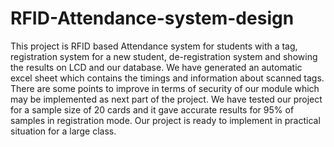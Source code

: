 # RFID-Attendance-system-design
This project is RFID based Attendance system for students with a tag, registration system for a new student, de-registration system and showing the results on LCD and our database. We have generated an automatic excel sheet which contains the timings and information about scanned tags. There are some points to improve in terms of security of our module which may be implemented as next part of the project. We have tested our project for a sample size of 20 cards and it gave accurate results for 95% of samples in registration mode. Our project is ready to implement in practical situation for a large class.
